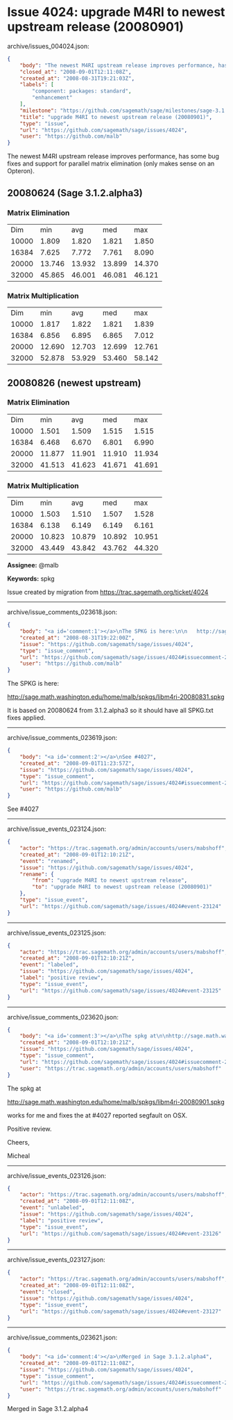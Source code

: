 # Issue 4024: upgrade M4RI to newest upstream release (20080901)

archive/issues_004024.json:
```json
{
    "body": "The newest M4RI upstream release improves performance, has some bug fixes and support for parallel matrix elimination (only makes sense on an Opteron). \n\n## 20080624 (Sage 3.1.2.alpha3)\n\n### Matrix Elimination\n|       |        |        |        |        |\n|-------|--------|--------|--------|--------|\n| Dim   | min    | avg    | med    | max    |\n| 10000 |  1.809 |  1.820 |  1.821 |  1.850 |\n| 16384 |  7.625 |  7.772 |  7.761 |  8.090 |\n| 20000 | 13.746 | 13.932 | 13.899 | 14.370 |\n| 32000 | 45.865 | 46.001 | 46.081 | 46.121 |\n\n### Matrix Multiplication\n|       |        |        |        |        |\n|-------|--------|--------|--------|--------|\n| Dim   | min    | avg    | med    | max    |\n| 10000 |  1.817 |  1.822 |  1.821 |  1.839 |\n| 16384 |  6.856 |  6.895 |  6.865 |  7.012 |\n| 20000 | 12.690 | 12.703 | 12.699 | 12.761 |\n| 32000 | 52.878 | 53.929 | 53.460 | 58.142 |\n\n## 20080826 (newest upstream)\n### Matrix Elimination\n|       |        |        |        |        |\n|-------|--------|--------|--------|--------|\n| Dim   | min    | avg    | med    | max    |\n| 10000 |  1.501 |  1.509 |  1.515 |  1.515 |\n| 16384 |  6.468 |  6.670 |  6.801 |  6.990 |\n| 20000 | 11.877 | 11.901 | 11.910 | 11.934 |\n| 32000 | 41.513 | 41.623 | 41.671 | 41.691 |\n\n### Matrix Multiplication\n|       |        |        |        |        |\n|-------|--------|--------|--------|--------|\n| Dim   | min    | avg    | med    | max    |\n| 10000 |  1.503 |  1.510 |  1.507 |  1.528 |\n| 16384 |  6.138 |  6.149 |  6.149 |  6.161 |\n| 20000 | 10.823 | 10.879 | 10.892 | 10.951 |\n| 32000 | 43.449 | 43.842 | 43.762 | 44.320 |\n\n**Assignee:** @malb\n\n**Keywords:** spkg\n\nIssue created by migration from https://trac.sagemath.org/ticket/4024\n\n",
    "closed_at": "2008-09-01T12:11:08Z",
    "created_at": "2008-08-31T19:21:03Z",
    "labels": [
        "component: packages: standard",
        "enhancement"
    ],
    "milestone": "https://github.com/sagemath/sage/milestones/sage-3.1.2",
    "title": "upgrade M4RI to newest upstream release (20080901)",
    "type": "issue",
    "url": "https://github.com/sagemath/sage/issues/4024",
    "user": "https://github.com/malb"
}
```
The newest M4RI upstream release improves performance, has some bug fixes and support for parallel matrix elimination (only makes sense on an Opteron). 

## 20080624 (Sage 3.1.2.alpha3)

### Matrix Elimination
|       |        |        |        |        |
|-------|--------|--------|--------|--------|
| Dim   | min    | avg    | med    | max    |
| 10000 |  1.809 |  1.820 |  1.821 |  1.850 |
| 16384 |  7.625 |  7.772 |  7.761 |  8.090 |
| 20000 | 13.746 | 13.932 | 13.899 | 14.370 |
| 32000 | 45.865 | 46.001 | 46.081 | 46.121 |

### Matrix Multiplication
|       |        |        |        |        |
|-------|--------|--------|--------|--------|
| Dim   | min    | avg    | med    | max    |
| 10000 |  1.817 |  1.822 |  1.821 |  1.839 |
| 16384 |  6.856 |  6.895 |  6.865 |  7.012 |
| 20000 | 12.690 | 12.703 | 12.699 | 12.761 |
| 32000 | 52.878 | 53.929 | 53.460 | 58.142 |

## 20080826 (newest upstream)
### Matrix Elimination
|       |        |        |        |        |
|-------|--------|--------|--------|--------|
| Dim   | min    | avg    | med    | max    |
| 10000 |  1.501 |  1.509 |  1.515 |  1.515 |
| 16384 |  6.468 |  6.670 |  6.801 |  6.990 |
| 20000 | 11.877 | 11.901 | 11.910 | 11.934 |
| 32000 | 41.513 | 41.623 | 41.671 | 41.691 |

### Matrix Multiplication
|       |        |        |        |        |
|-------|--------|--------|--------|--------|
| Dim   | min    | avg    | med    | max    |
| 10000 |  1.503 |  1.510 |  1.507 |  1.528 |
| 16384 |  6.138 |  6.149 |  6.149 |  6.161 |
| 20000 | 10.823 | 10.879 | 10.892 | 10.951 |
| 32000 | 43.449 | 43.842 | 43.762 | 44.320 |

**Assignee:** @malb

**Keywords:** spkg

Issue created by migration from https://trac.sagemath.org/ticket/4024





---

archive/issue_comments_023618.json:
```json
{
    "body": "<a id='comment:1'></a>\nThe SPKG is here:\n\n   http://sage.math.washington.edu/home/malb/spkgs/libm4ri-20080831.spkg\n\nIt is based on 20080624 from 3.1.2.alpha3 so it should have all SPKG.txt fixes applied.",
    "created_at": "2008-08-31T19:22:00Z",
    "issue": "https://github.com/sagemath/sage/issues/4024",
    "type": "issue_comment",
    "url": "https://github.com/sagemath/sage/issues/4024#issuecomment-23618",
    "user": "https://github.com/malb"
}
```

<a id='comment:1'></a>
The SPKG is here:

   http://sage.math.washington.edu/home/malb/spkgs/libm4ri-20080831.spkg

It is based on 20080624 from 3.1.2.alpha3 so it should have all SPKG.txt fixes applied.



---

archive/issue_comments_023619.json:
```json
{
    "body": "<a id='comment:2'></a>\nSee #4027",
    "created_at": "2008-09-01T11:23:57Z",
    "issue": "https://github.com/sagemath/sage/issues/4024",
    "type": "issue_comment",
    "url": "https://github.com/sagemath/sage/issues/4024#issuecomment-23619",
    "user": "https://github.com/malb"
}
```

<a id='comment:2'></a>
See #4027



---

archive/issue_events_023124.json:
```json
{
    "actor": "https://trac.sagemath.org/admin/accounts/users/mabshoff",
    "created_at": "2008-09-01T12:10:21Z",
    "event": "renamed",
    "issue": "https://github.com/sagemath/sage/issues/4024",
    "rename": {
        "from": "upgrade M4RI to newest upstream release",
        "to": "upgrade M4RI to newest upstream release (20080901)"
    },
    "type": "issue_event",
    "url": "https://github.com/sagemath/sage/issues/4024#event-23124"
}
```



---

archive/issue_events_023125.json:
```json
{
    "actor": "https://trac.sagemath.org/admin/accounts/users/mabshoff",
    "created_at": "2008-09-01T12:10:21Z",
    "event": "labeled",
    "issue": "https://github.com/sagemath/sage/issues/4024",
    "label": "positive review",
    "type": "issue_event",
    "url": "https://github.com/sagemath/sage/issues/4024#event-23125"
}
```



---

archive/issue_comments_023620.json:
```json
{
    "body": "<a id='comment:3'></a>\nThe spkg at\n\nhttp://sage.math.washington.edu/home/malb/spkgs/libm4ri-20080901.spkg\n\nworks for me and fixes the at #4027 reported segfault on OSX.\n\nPositive review.\n\nCheers,\n\nMicheal",
    "created_at": "2008-09-01T12:10:21Z",
    "issue": "https://github.com/sagemath/sage/issues/4024",
    "type": "issue_comment",
    "url": "https://github.com/sagemath/sage/issues/4024#issuecomment-23620",
    "user": "https://trac.sagemath.org/admin/accounts/users/mabshoff"
}
```

<a id='comment:3'></a>
The spkg at

http://sage.math.washington.edu/home/malb/spkgs/libm4ri-20080901.spkg

works for me and fixes the at #4027 reported segfault on OSX.

Positive review.

Cheers,

Micheal



---

archive/issue_events_023126.json:
```json
{
    "actor": "https://trac.sagemath.org/admin/accounts/users/mabshoff",
    "created_at": "2008-09-01T12:11:08Z",
    "event": "unlabeled",
    "issue": "https://github.com/sagemath/sage/issues/4024",
    "label": "positive review",
    "type": "issue_event",
    "url": "https://github.com/sagemath/sage/issues/4024#event-23126"
}
```



---

archive/issue_events_023127.json:
```json
{
    "actor": "https://trac.sagemath.org/admin/accounts/users/mabshoff",
    "created_at": "2008-09-01T12:11:08Z",
    "event": "closed",
    "issue": "https://github.com/sagemath/sage/issues/4024",
    "type": "issue_event",
    "url": "https://github.com/sagemath/sage/issues/4024#event-23127"
}
```



---

archive/issue_comments_023621.json:
```json
{
    "body": "<a id='comment:4'></a>\nMerged in Sage 3.1.2.alpha4",
    "created_at": "2008-09-01T12:11:08Z",
    "issue": "https://github.com/sagemath/sage/issues/4024",
    "type": "issue_comment",
    "url": "https://github.com/sagemath/sage/issues/4024#issuecomment-23621",
    "user": "https://trac.sagemath.org/admin/accounts/users/mabshoff"
}
```

<a id='comment:4'></a>
Merged in Sage 3.1.2.alpha4
